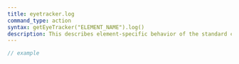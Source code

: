 ```yaml
---
title: eyetracker.log
command_type: action
syntax: getEyeTracker("ELEMENT_NAME").log()
description: This describes element-specific behavior of the standard command `standard.log`.
---
```


```javascript
// example
```